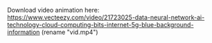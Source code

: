 Download video animation here: https://www.vecteezy.com/video/21723025-data-neural-network-ai-technology-cloud-computing-bits-internet-5g-blue-background-information
(rename "vid.mp4")
